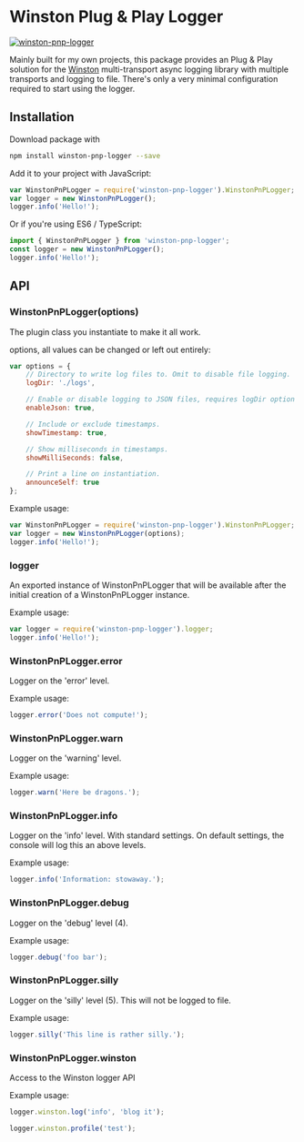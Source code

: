 # Winston Plug & Play Logger

[![winston-pnp-logger](https://img.shields.io/npm/v/winston-pnp-logger.svg)](https://www.npmjs.com/package/winston-pnp-logger)

Mainly built for my own projects, this package provides an Plug & Play solution for the [Winston](https://www.npmjs.com/package/winston) multi-transport async logging library with multiple transports and logging to file.
There's only a very minimal configuration required to start using the logger.

## Installation

Download package with
```bash
npm install winston-pnp-logger --save
```

Add it to your project with JavaScript:
```js
var WinstonPnPLogger = require('winston-pnp-logger').WinstonPnPLogger;
var logger = new WinstonPnPLogger();
logger.info('Hello!');
```

Or if you're using ES6 / TypeScript:
```js
import { WinstonPnPLogger } from 'winston-pnp-logger';
const logger = new WinstonPnPLogger();
logger.info('Hello!');
```

## API

### WinstonPnPLogger(options)
The plugin class you instantiate to make it all work.

options, all values can be changed or left out entirely:
```js
var options = {
    // Directory to write log files to. Omit to disable file logging.
    logDir: './logs',

    // Enable or disable logging to JSON files, requires logDir option to be set.
    enableJson: true,

    // Include or exclude timestamps.
    showTimestamp: true,

    // Show milliseconds in timestamps.
    showMilliSeconds: false,

    // Print a line on instantiation.
    announceSelf: true
};
```

Example usage:
```js
var WinstonPnPLogger = require('winston-pnp-logger').WinstonPnPLogger;
var logger = new WinstonPnPLogger(options);
logger.info('Hello!');
```

### logger
An exported instance of WinstonPnPLogger that will be available after the initial creation of a WinstonPnPLogger instance.

Example usage:
```js
var logger = require('winston-pnp-logger').logger;
logger.info('Hello!');
```

### WinstonPnPLogger.error
Logger on the 'error' level.

Example usage:
```js
logger.error('Does not compute!');
```

### WinstonPnPLogger.warn
Logger on the 'warning' level.

Example usage:
```js
logger.warn('Here be dragons.');
```

### WinstonPnPLogger.info
Logger on the 'info' level.
With standard settings. On default settings, the console will log this an above levels.

Example usage:
```js
logger.info('Information: stowaway.');
```

### WinstonPnPLogger.debug
Logger on the 'debug' level (4).

Example usage:
```js
logger.debug('foo bar');
```

### WinstonPnPLogger.silly
Logger on the 'silly' level (5). This will not be logged to file.

Example usage:
```js
logger.silly('This line is rather silly.');
```

### WinstonPnPLogger.winston
Access to the Winston logger API

Example usage:
```js
logger.winston.log('info', 'blog it');
```
```js
logger.winston.profile('test');
```